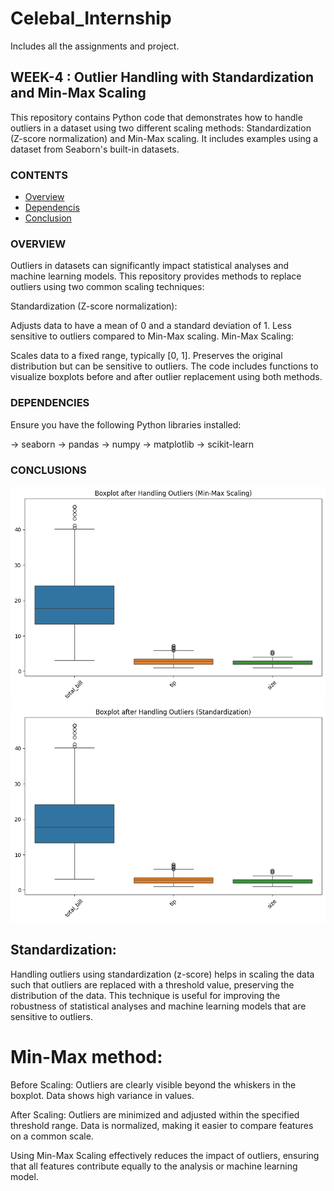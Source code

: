 # Celebal_Internship
Includes all the assignments and project.

## WEEK-4 : Outlier Handling with Standardization and Min-Max Scaling
This repository contains Python code that demonstrates how to handle outliers in a dataset using two different scaling methods: Standardization (Z-score normalization) and Min-Max scaling. It includes examples using a dataset from Seaborn's built-in datasets.

### CONTENTS
- [Overview](#overview)
- [Dependencis](#dependencies)
- [Conclusion](#conclusion)

### OVERVIEW
Outliers in datasets can significantly impact statistical analyses and machine learning models. This repository provides methods to replace outliers using two common scaling techniques:

Standardization (Z-score normalization):

Adjusts data to have a mean of 0 and a standard deviation of 1.
Less sensitive to outliers compared to Min-Max scaling.
Min-Max Scaling:

Scales data to a fixed range, typically [0, 1].
Preserves the original distribution but can be sensitive to outliers.
The code includes functions to visualize boxplots before and after outlier replacement using both methods.

### DEPENDENCIES
Ensure you have the following Python libraries installed:

-> seaborn
-> pandas
-> numpy
-> matplotlib
-> scikit-learn

### CONCLUSIONS

![Sample Image](images/min_max_method.png)
![Sample Image](images/standard_method.png)

## Standardization: 
Handling outliers using standardization (z-score) helps in scaling the data such that outliers are replaced with a threshold value, preserving the distribution of the data. This technique is useful for improving the robustness of statistical analyses and machine learning models that are sensitive to outliers.

# Min-Max method:
Before Scaling:
Outliers are clearly visible beyond the whiskers in the boxplot.
Data shows high variance in values.

After Scaling:
Outliers are minimized and adjusted within the specified threshold range.
Data is normalized, making it easier to compare features on a common scale.

Using Min-Max Scaling effectively reduces the impact of outliers, ensuring that all features contribute equally to the analysis or machine learning model.








